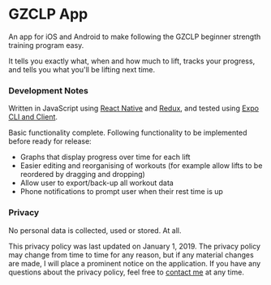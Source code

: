 # GZCLP App

An app for iOS and Android to make following the GZCLP beginner strength training program easy.

It tells you exactly what, when and how much to lift, tracks your progress, and tells you what you'll be lifting next time.

### Development Notes

Written in JavaScript using [React Native](https://facebook.github.io/react-native/) and [Redux](https://redux.js.org/), and tested using [Expo CLI and Client](https://expo.io/tools).

Basic functionality complete. Following functionality to be implemented before ready for release:
* Graphs that display progress over time for each lift
* Easier editing and reorganising of workouts (for example allow lifts to be reordered by dragging and dropping)
* Allow user to export/back-up all workout data
* Phone notifications to prompt user when their rest time is up

### Privacy

No personal data is collected, used or stored. At all.

This privacy policy was last updated on January 1, 2019. The privacy policy may change from time to time for any reason, but if any material changes are made, I will place a prominent notice on the application. If you have any questions about the privacy policy, feel free to [contact me](mailto:apetermeehan@gmail.com) at any time.
